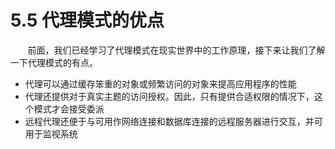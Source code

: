 5.5 代理模式的优点
===

&nbsp;&nbsp;&nbsp;&nbsp;&nbsp;&nbsp;&nbsp;前面，我们已经学习了代理模式在现实世界中的工作原理，接下来让我们了解一下代理模式的有点。
* 代理可以通过缓存笨重的对象或频繁访问的对象来提高应用程序的性能
* 代理还提供对于真实主题的访问授权。因此，只有提供合适权限的情况下，这个模式才会接受委派
* 远程代理还便于与可用作网络连接和数据库连接的远程服务器进行交互，并可用于监视系统
